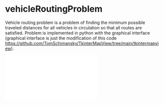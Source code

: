 # vehicleRoutingProblem

Vehicle routing problem is a problem of finding the minimum possible traveled distances for all vehicles in circulation so that all routes are satisfied.
Problem is implemented in python with the graphical interface (graphical interface is just the modification of this code  https://github.com/TomSchimansky/TkinterMapView/tree/main/tkintermapview).

<embed src="[/blog/images/xxx.pdf](https://github.com/popovsara/vehicleRoutingProblem/blob/main/presentation.pdf)" type="application/pdf">
